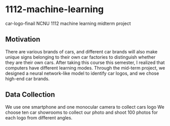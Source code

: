 # 1112-machine-learning
car-logo-finail
NCNU 1112 machine learning midterm project
## Motivation
There are various brands of cars, and different car brands will also make unique signs belonging to their own car factories to distinguish whether they are their own cars. After taking this course this semester, I realized that computers have different learning modes. Through the mid-term project, we designed a neural network-like model to identify car logos, and we chose high-end car brands. 
## Data Collection 
We use one smartphone and one monocular camera to collect cars logo
We choose ten car showrooms to collect our photo and shoot 100 photos for each logo from different angles.
